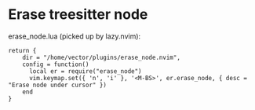 # Erase treesitter node

erase_node.lua (picked up by lazy.nvim):
```
return {
    dir = "/home/vector/plugins/erase_node.nvim",
    config = function()
      local er = require("erase_node")
      vim.keymap.set({ 'n', 'i' }, '<M-BS>', er.erase_node, { desc = "Erase node under cursor" })
    end
}
```
